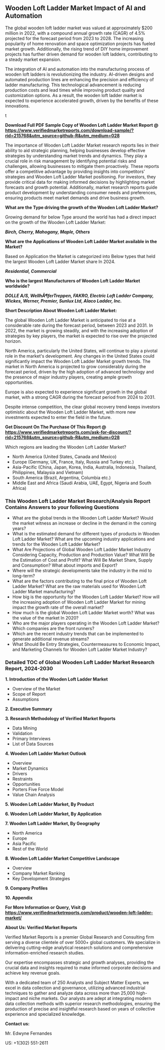 <h2>Wooden Loft Ladder Market Impact of AI and Automation</h2><p>The global wooden loft ladder market was valued at approximately $200 million in 2022, with a compound annual growth rate (CAGR) of 4.5% projected for the forecast period from 2023 to 2028. The increasing popularity of home renovation and space optimization projects has fueled market growth. Additionally, the rising trend of DIY home improvement projects has further driven demand for wooden loft ladders, contributing to a steady market expansion.</p><p>The integration of AI and automation into the manufacturing process of wooden loft ladders is revolutionizing the industry. AI-driven designs and automated production lines are enhancing the precision and efficiency of ladder manufacturing. This technological advancement is reducing production costs and lead times while improving product quality and customization options. As a result, the wooden loft ladder market is expected to experience accelerated growth, driven by the benefits of these innovations.</p>t</p><p id="" class=""><strong>Download Full PDF Sample Copy of Wooden Loft Ladder Market Report @ <a href="https://www.verifiedmarketreports.com/download-sample/?rid=215768&utm_source=github-R&utm_medium=028" target="_blank">https://www.verifiedmarketreports.com/download-sample/?rid=215768&utm_source=github-R&utm_medium=028</a></strong></p><p>The importance of&nbsp;Wooden Loft Ladder Market research reports lies in their ability to aid strategic planning, helping businesses develop effective strategies by understanding market trends and dynamics. They play a crucial role in risk management by identifying potential risks and challenges, allowing businesses to mitigate them proactively. These reports offer a competitive advantage by providing insights into competitors' strategies and Wooden Loft Ladder Market positioning. For investors, they provide critical data for making informed decisions by highlighting market forecasts and growth potential. Additionally, market research reports guide product development by understanding consumer needs and preferences, ensuring products meet market demands and drive business growth.</p><p><strong>What are the&nbsp;Type driving the growth of the Wooden Loft Ladder Market?</strong></p><p id="" class="">Growing demand for below Type around the world has had a direct impact on the growth of the Wooden Loft Ladder Market:</p><em><strong>Birch, Cherry, Mahogany, Maple, Others</strong></em></p><strong>What are the&nbsp;Applications&nbsp;of Wooden Loft Ladder Market available in the Market?</strong></p><p id="" class="">Based on Application the Market is categorized into Below types that held the largest Wooden Loft Ladder Market share In 2024.</p><em><strong>Residential, Commercial</strong></em></p><strong>Who is the largest Manufacturers of Wooden Loft Ladder Market worldwide?</strong></p><p><em><strong>DOLLE A/S, WellhÃ¶ferTreppen, FAKRO, Electric Loft Ladder Company, Wickes, Werner, Premier, Sunlux Ltd, Alaco Ladder, Inc.</strong></em></p><p id="" class=""><strong>Short Description About Wooden Loft Ladder Market:</strong></p><p>The global Wooden Loft Ladder Market is anticipated to rise at a considerable rate during the forecast period, between 2023 and 2031. In 2022, the market is growing steadily, and with the increasing adoption of strategies by key players, the market is expected to rise over the projected horizon.</p><p>North America, particularly the United States, will continue to play a pivotal role in the market's development. Any changes in the United States could significantly impact the Wooden Loft Ladder Market growth trends. The market in North America is projected to grow considerably during the forecast period, driven by the high adoption of advanced technology and the presence of major industry players, creating ample growth opportunities.</p><p>Europe is also expected to experience significant growth in the global market, with a strong CAGR during the forecast period from 2024 to 2031.</p><p>Despite intense competition, the clear global recovery trend keeps investors optimistic about the Wooden Loft Ladder Market, with more new investments expected to enter the field in the future.</p><p id="" class=""><strong>Get Discount On The Purchase Of This Report @ <a href="https://www.verifiedmarketreports.com/ask-for-discount/?rid=215768&utm_source=github-R&utm_medium=028" target="_blank">https://www.verifiedmarketreports.com/ask-for-discount/?rid=215768&utm_source=github-R&utm_medium=028</a></strong></p>Which regions are leading the Wooden Loft Ladder Market?</p><ul><li>North America (United States, Canada and Mexico)</li><li>Europe (Germany, UK, France, Italy, Russia and Turkey etc.)</li><li>Asia-Pacific (China, Japan, Korea, India, Australia, Indonesia, Thailand, Philippines, Malaysia and Vietnam)</li><li>South America (Brazil, Argentina, Columbia etc.)</li><li>Middle East and Africa (Saudi Arabia, UAE, Egypt, Nigeria and South Africa)</li></ul><h3 id="" class="">This Wooden Loft Ladder Market Research/Analysis Report Contains Answers to your following Questions</h3><ul><li>What are the global trends in the Wooden Loft Ladder Market? Would the market witness an increase or decline in the demand in the coming years?</li><li>What is the estimated demand for different types of products in Wooden Loft Ladder Market? What are the upcoming industry applications and trends for the Wooden Loft Ladder Market?</li><li>What Are Projections of Global Wooden Loft Ladder Market Industry Considering Capacity, Production and Production Value? What Will Be the Estimation of Cost and Profit? What Will Be Market Share, Supply and Consumption? What about imports and Export?</li><li>Where will the strategic developments take the industry in the mid to long-term?</li><li>What are the factors contributing to the final price of Wooden Loft Ladder Market? What are the raw materials used for Wooden Loft Ladder Market manufacturing?</li><li>How big is the opportunity for the Wooden Loft Ladder Market? How will the increasing adoption of Wooden Loft Ladder Market for mining impact the growth rate of the overall market?</li><li>How much is the global Wooden Loft Ladder Market worth? What was the value of the market In 2020?</li><li>Who are the major players operating in the Wooden Loft Ladder Market? Which companies are the front runners?</li><li>Which are the recent industry trends that can be implemented to generate additional revenue streams?</li><li>What Should Be Entry Strategies, Countermeasures to Economic Impact, and Marketing Channels for Wooden Loft Ladder Market Industry?</li></ul><h3 id="" class="">Detailed TOC of Global Wooden Loft Ladder Market Research Report, 2024-2030</h3><p id="" class=""><strong>1. Introduction of the Wooden Loft Ladder Market</strong></p><ul><li>Overview of the Market</li><li>Scope of Report</li><li>Assumptions</li></ul><p id="" class=""><strong>2. Executive Summary</strong></p><p id="" class=""><strong>3. Research Methodology of Verified Market Reports</strong></p><ul><li>Data Mining</li><li>Validation</li><li>Primary Interviews</li><li>List of Data Sources</li></ul><p id="" class=""><strong>4. Wooden Loft Ladder Market Outlook</strong></p><ul><li>Overview</li><li>Market Dynamics</li><li>Drivers</li><li>Restraints</li><li>Opportunities</li><li>Porters Five Force Model</li><li>Value Chain Analysis</li></ul><p id="" class=""><strong>5. Wooden Loft Ladder Market, By Product</strong></p><p id="" class=""><strong>6. Wooden Loft Ladder Market, By Application</strong></p><p id="" class=""><strong>7. Wooden Loft Ladder Market, By Geography</strong></p><ul><li>North America</li><li>Europe</li><li>Asia Pacific</li><li>Rest of the World</li></ul><p id="" class=""><strong>8. Wooden Loft Ladder Market Competitive Landscape</strong></p><ul><li>Overview</li><li>Company Market Ranking</li><li>Key Development Strategies</li></ul><p id="" class=""><strong>9. Company Profiles</strong></p><p id="" class=""><strong>10. Appendix</strong></p><p id="" class=""><strong>For More Information or Query, Visit @ <a href="https://www.verifiedmarketreports.com/product/wooden-loft-ladder-market/" target="_blank">https://www.verifiedmarketreports.com/product/wooden-loft-ladder-market/</a></strong></p><p id="" class=""><strong>About Us: Verified Market Reports</strong></p><p id="" class="">Verified Market Reports is a premier Global Research and Consulting firm serving a diverse clientele of over 5000+ global customers. We specialize in delivering cutting-edge analytical research solutions and comprehensive information-enriched research studies.</p><p id="" class="">Our expertise encompasses strategic and growth analyses, providing the crucial data and insights required to make informed corporate decisions and achieve key revenue goals.</p><p id="" class="">With a dedicated team of 250 Analysts and Subject Matter Experts, we excel in data collection and governance, utilizing advanced industrial techniques to gather and analyze data across more than 25,000 high-impact and niche markets. Our analysts are adept at integrating modern data collection methods with superior research methodologies, ensuring the production of precise and insightful research based on years of collective experience and specialized knowledge.</p><p id="" class=""><strong>Contact us:</strong></p><p id="" class="">Mr. Edwyne Fernandes</p><p id="" class="">US: +1(302) 551-2611</p>